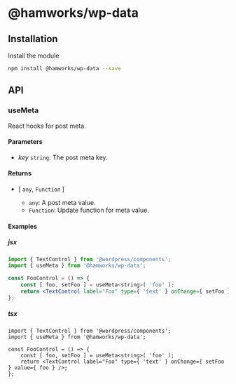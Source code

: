 # @hamworks/wp-data

## Installation

Install the module

```bash
npm install @hamworks/wp-data --save
```

## API

### useMeta

React hooks for post meta.

#### Parameters

- _key_ `string`: The post meta key.

#### Returns

- [ `any`, `Function` ]

  -   `any`: A post meta value.
  -   `Function`: Update function for meta value.

#### Examples

##### jsx

```jsx
import { TextControl } from '@wordpress/components';
import { useMeta } from '@hamworks/wp-data';

const FooControl = () => {
	const [ foo, setFoo ] = useMeta<string>( 'foo' );
	return <TextControl label="Foo" type={ 'text' } onChange={ setFoo } value={ foo } />;
};
```

##### tsx

```tsx
import { TextControl } from '@wordpress/components';
import { useMeta } from '@hamworks/wp-data';

const FooControl = () => {
	const [ foo, setFoo ] = useMeta<string>( 'foo' );
	return <TextControl label="Foo" type={ 'text' } onChange={ setFoo } value={ foo } />;
};
```
